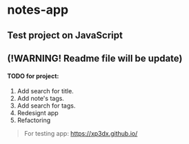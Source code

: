 # notes-app
## Test project on JavaScript

## (!WARNING! Readme file will be update)

#### TODO for project:
1. Add search for title.
2. Add note's tags.
3. Add search for tags.
4. Redesignt app
5. Refactoring

>For testing app: https://xp3dx.github.io/ 
